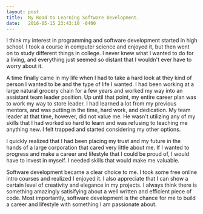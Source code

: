 ```yaml
---
layout: post
title:  My Road to Learning Software Development.
date:   2016-05-15 23:43:10 -0400
---
```


I think my interest in programming and software development started in high school. I took a course in computer science and enjoyed it, but then went on to study different things in college. I never knew what I wanted to do for a living, and everything just seemed so distant that I wouldn't ever have to worry about it. 

A time finally came in my life when I had to take a hard look at they kind of person I wanted to be and the type of life I wanted. I had been working at a large natural grocery chain for a few years and worked my way into an assistant team leader position. Up until that point, my entire career plan was to work my way to store leader. I had learned a lot from my previous mentors, and was putting in the time, hard work, and dedication. My team leader at that time, however, did not value me. He wasn't utilizing any of my skills that I had worked so hard to learn and was refusing to teaching me anything new. I felt trapped and started considering my other options. 

I quickly realized that I had been placing my trust and my future in the hands of a large corporation that cared very little about me. If I wanted to progress and make a career and lifestyle that I could be proud of, I would have to invest in myself. I needed skills that would make me valuable. 

Software development became a clear choice to me. I took some free online intro courses and realized I enjoyed it. I also appreciate that I can show a certain level of creativity and elegance in my projects. I always think there is something amazingly satisifying about a well written and efficient piece of code. Most importantly, software development is the chance for me to build a career and lifestyle with something I am passionate about.

